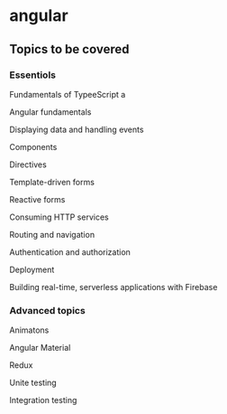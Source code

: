 # angular

## Topics to be covered

### Essentiols

Fundamentals of TypeeScript a

Angular fundamentals

Displaying data and handling events

Components

Directives

Template-driven forms

Reactive forms

Consuming HTTP services

Routing and navigation

Authentication and authorization

Deployment

Building real-time, serverless applications with Firebase

### Advanced topics

Animatons

Angular Material

Redux

Unite testing

Integration testing